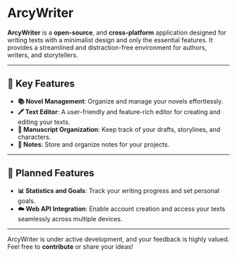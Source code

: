 # ArcyWriter

**ArcyWriter** is a **open-source**, and **cross-platform** application designed for writing texts with a minimalist design and only the essential features. It provides a streamlined and distraction-free environment for authors, writers, and storytellers.

---

## 🚀 Key Features

- **📚 Novel Management**: Organize and manage your novels effortlessly.
- **🖊️ Text Editor**: A user-friendly and feature-rich editor for creating and editing your texts.
- **📑 Manuscript Organization**: Keep track of your drafts, storylines, and characters.
- **📝 Notes**: Store and organize notes for your projects.

---

## 🔮 Planned Features

- **📊 Statistics and Goals**: Track your writing progress and set personal goals.
- **☁️ Web API Integration**: Enable account creation and access your texts seamlessly across multiple devices.

---

ArcyWriter is under active development, and your feedback is highly valued. Feel free to **contribute** or share your ideas!
